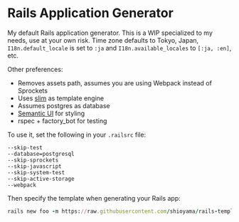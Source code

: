 # Rails Application Generator

My default Rails application generator. This is a WIP specialized to my needs,
use at your own risk. Time zone defaults to Tokyo, Japan, `I18n.default_locale`
is set to `:ja` and `I18n.available_locales` to `[:ja, :en]`, etc.

Other preferences:

- Removes assets path, assumes you are using Webpack instead of Sprockets
- Uses [slim](http://slim-lang.com/) as template engine
- Assumes postgres as database
- [Semantic UI](https://semantic-ui.com/) for styling
- rspec + factory_bot for testing

To use it, set the following in your `.railsrc` file:

```
--skip-test
--database=postgresql
--skip-sprockets
--skip-javascript
--skip-system-test
--skip-active-storage
--webpack
```

Then specify the template when generating your Rails app:

```ruby
rails new foo -m https://raw.githubusercontent.com/shioyama/rails-template/master/template.rb
```
